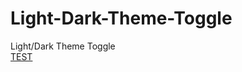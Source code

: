 # Light-Dark-Theme-Toggle
Light/Dark Theme Toggle<br>
<a href="https://peterpetor.github.io/Light-Dark-Theme-Toggle/">TEST</a>

